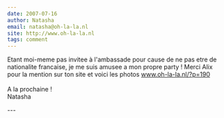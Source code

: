 ```yaml
---
date: 2007-07-16
author: Natasha
email: natasha@oh-la-la.nl
site: http://www.oh-la-la.nl
tags: comment
---
```


<p>Etant moi-meme pas invitee à l'ambassade pour cause de ne pas etre de nationalite francaise, je me suis amusee a mon propre party ! Merci Alix pour la mention sur ton site et voici les photos <a href="http://www.oh-la-la.nl/?p=190" title="http://www.oh-la-la.nl/?p=190" rel="nofollow">www.oh-la-la.nl/?p=190</a><br />
<br />
A la prochaine !<br />
Natasha</p>
---
